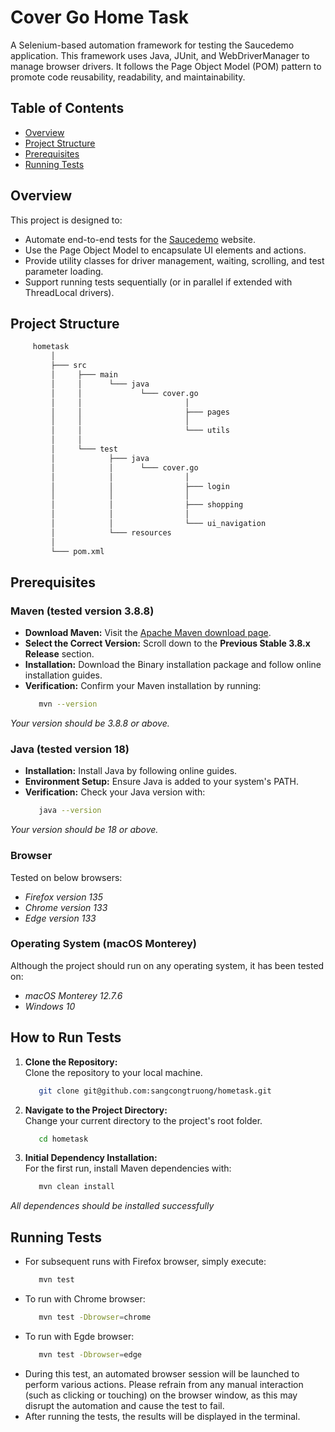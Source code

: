 # Cover Go Home Task

A Selenium-based automation framework for testing the Saucedemo application. This framework uses Java, JUnit, and WebDriverManager to manage browser drivers. It follows the Page Object Model (POM) pattern to promote code reusability, readability, and maintainability.
## Table of Contents
- [Overview](#overview)
- [Project Structure](#project-structure)
- [Prerequisites](#prerequisites)
- [Running Tests](#running-tests)

## Overview
This project is designed to:
- Automate end-to-end tests for the [Saucedemo](https://www.saucedemo.com) website.
- Use the Page Object Model to encapsulate UI elements and actions.
- Provide utility classes for driver management, waiting, scrolling, and test parameter loading.
- Support running tests sequentially (or in parallel if extended with ThreadLocal drivers).

## Project Structure
   ```bash
        hometask
            │
            ├─── src
            │     ├─── main
            │     │      └─── java
            │     │             └─── cover.go
            │     │                       │
            │     │                       ├─── pages
            │     │                       │
            │     │                       └─── utils
            │     │
            │     └─── test
            │            ├─── java
            │            │      └─── cover.go
            │            │                │
            │            │                ├─── login
            │            │                │
            │            │                ├─── shopping
            │            │                │
            │            │                └─── ui_navigation
            │            └─── resources
            │                                
            └─── pom.xml
   ```
## Prerequisites

### Maven (tested version 3.8.8)
- **Download Maven:** Visit the [Apache Maven download page](https://maven.apache.org/download.cgi).
- **Select the Correct Version:** Scroll down to the **Previous Stable 3.8.x Release** section.
- **Installation:** Download the Binary installation package and follow online installation guides.
- **Verification:** Confirm your Maven installation by running:
    ```bash
       mvn --version
*Your version should be 3.8.8 or above.*
### Java (tested version 18)
- **Installation:** Install Java by following online guides.
- **Environment Setup:** Ensure Java is added to your system's PATH.
- **Verification:** Check your Java version with:
    ```bash
       java --version
*Your version should be 18 or above.*

### Browser
Tested on below browsers:
- *Firefox version 135* 
- *Chrome version 133*
- *Edge version 133*
### Operating System (macOS Monterey)
Although the project should run on any operating system, it has been tested on:
- *macOS Monterey 12.7.6*
- *Windows 10*
## How to Run Tests
1. **Clone the Repository:**  
   Clone the repository to your local machine.
   ```bash
      git clone git@github.com:sangcongtruong/hometask.git

2. **Navigate to the Project Directory:**  
   Change your current directory to the project's root folder.
   ```bash
      cd hometask
3. **Initial Dependency Installation:**  
 For the first run, install Maven dependencies with:
     ```bash
        mvn clean install
*All dependences should be installed successfully*

## Running Tests
- For subsequent runs with Firefox browser, simply execute:
   ```bash
      mvn test
- To run with Chrome browser:
   ```bash
      mvn test -Dbrowser=chrome
- To run with Egde browser:
   ```bash
      mvn test -Dbrowser=edge
- During this test, an automated browser session will be launched to perform various actions. Please refrain from any manual interaction (such as clicking or touching) on the browser window, as this may disrupt the automation and cause the test to fail.
- After running the tests, the results will be displayed in the terminal.
